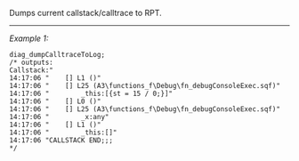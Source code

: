 Dumps current callstack/calltrace to RPT.


---
*Example 1:*
```sqf
diag_dumpCalltraceToLog;
/* outputs:
Callstack:"
14:17:06 "    [] L1 ()"
14:17:06 "    [] L25 (A3\functions_f\Debug\fn_debugConsoleExec.sqf)"
14:17:06 "        _this:[{st = 15 / 0;}]"
14:17:06 "    [] L0 ()"
14:17:06 "    [] L25 (A3\functions_f\Debug\fn_debugConsoleExec.sqf)"
14:17:06 "        _x:any"
14:17:06 "    [] L1 ()"
14:17:06 "        _this:[]"
14:17:06 "CALLSTACK END;;;
*/
```